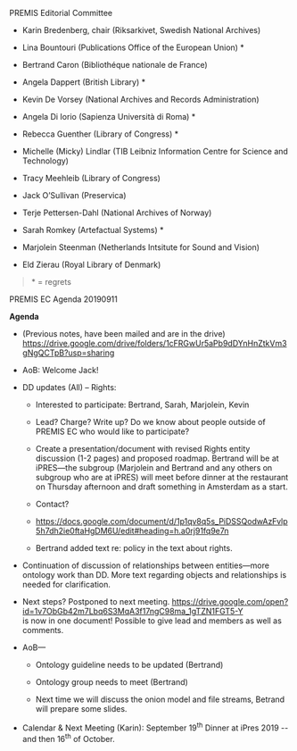 PREMIS Editorial Committee

-   Karin Bredenberg, chair (Riksarkivet, Swedish National Archives)

-   Lina Bountouri (Publications Office of the European Union) \*

-   Bertrand Caron (Bibliothéque nationale de France)

-   Angela Dappert (British Library) \*

-   Kevin De Vorsey (National Archives and Records Administration)

-   Angela Di Iorio (Sapienza Università di Roma) \*

-   Rebecca Guenther (Library of Congress) \*

-   Michelle (Micky) Lindlar (TIB Leibniz Information Centre for Science
    and Technology)

-   Tracy Meehleib (Library of Congress)

-   Jack O’Sullivan (Preservica)

-   Terje Pettersen-Dahl (National Archives of Norway)

-   Sarah Romkey (Artefactual Systems) \*

-   Marjolein Steenman (Netherlands Intsitute for Sound and Vision)

-   Eld Zierau (Royal Library of Denmark)

> \* = regrets

PREMIS EC Agenda 20190911

**Agenda**

-   (Previous notes, have been mailed and are in the drive)
    <https://drive.google.com/drive/folders/1cFRGwUr5aPb9dDYnHnZtkVm3gNgQCTpB?usp=sharing>

-   AoB: Welcome Jack!

-   DD updates (All) – Rights:

    -   Interested to participate: Bertrand, Sarah, Marjolein, Kevin

    -   Lead? Charge? Write up? Do we know about people outside of
        PREMIS EC who would like to participate?

    -   Create a presentation/document with revised Rights entity
        discussion (1-2 pages) and proposed roadmap. Bertrand will be at
        iPRES—the subgroup (Marjolein and Bertrand and any others on
        subgroup who are at iPRES) will meet before dinner at the
        restaurant on Thursday afternoon and draft something in
        Amsterdam as a start.

    -   Contact?

    -   <https://docs.google.com/document/d/1p1qv8q5s_PiDSSQodwAzFvlp5h7dh2ie0ftaHgDM6U/edit#heading=h.a0rj91fq9e7n>

    -   Bertrand added text re: policy in the text about rights.

-   Continuation of discussion of relationships between entities—more
    ontology work than DD. More text regarding objects and relationships
    is needed for clarification.

-   Next steps? Postponed to next meeting.
    <https://drive.google.com/open?id=1v7ObGb42m7Lbq6S3MqA3f17ngC98ma_1gTZN1FGT5-Y>  
    is now in one document! Possible to give lead and members as well as
    comments.

-   AoB—

    -   Ontology guideline needs to be updated (Bertrand)

    -   Ontology group needs to meet (Bertrand)

    -   Next time we will discuss the onion model and file streams,
        Betrand will prepare some slides.

-   Calendar & Next Meeting (Karin): September 19<sup>th</sup> Dinner at
    iPres 2019 -- and then 16<sup>th</sup> of October.
